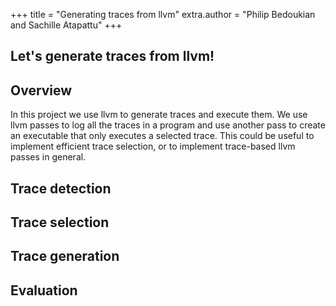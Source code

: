 +++
title = "Generating traces from llvm"
extra.author = "Philip Bedoukian and Sachille Atapattu"
+++

Let's generate traces from llvm!
---------------------------

## Overview

In this project we use llvm to generate traces and execute them. We use llvm passes to log all the traces in a program and use another pass to create an executable that only executes a selected trace. This could be useful to implement efficient trace selection, or to implement trace-based llvm passes in general.

## Trace detection

## Trace selection

## Trace generation

## Evaluation
